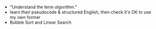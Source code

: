 - "Understand the term *algorithm*."
- learn *their* pseudocode & structured English, then check it's OK to use my
  own former
- Bubble Sort and Linear Search

